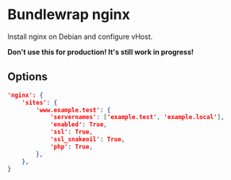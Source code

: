 # Bundlewrap nginx
Install nginx on Debian and configure vHost.

__Don't use this for production! It's still work in progress!__

## Options
```json
'nginx': {
    'sites': {
        'www.example.test': {
            'servernames': ['example.test', 'example.local'],
            'enabled': True,
            'ssl': True,
            'ssl_snakeoil': True,
            'php': True,
        },
    },
}
```